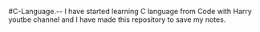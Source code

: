 #C-Language.--
I have started learning C language from Code with Harry youtbe channel and I have made this repository to save my notes.
